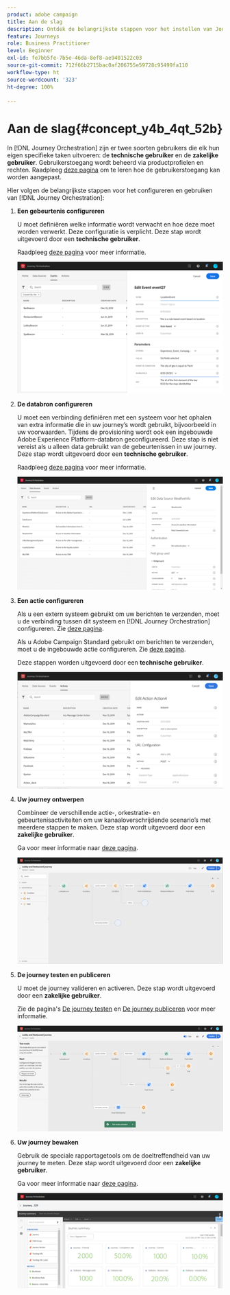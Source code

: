 ```yaml
---
product: adobe campaign
title: Aan de slag
description: Ontdek de belangrijkste stappen voor het instellen van Journey Orchestration en voor het samenstellen van uw eerste journey.
feature: Journeys
role: Business Practitioner
level: Beginner
exl-id: fe7bb5fe-7b5e-46da-8ef8-ae9401522c03
source-git-commit: 712f66b2715bac0af206755e59728c95499fa110
workflow-type: ht
source-wordcount: '323'
ht-degree: 100%

---
```


# Aan de slag{#concept_y4b_4qt_52b}

In [!DNL Journey Orchestration] zijn er twee soorten gebruikers die elk hun eigen specifieke taken uitvoeren: de **technische gebruiker** en de **zakelijke gebruiker**. Gebruikerstoegang wordt beheerd via productprofielen en rechten. Raadpleeg [deze pagina](../about/access-management.md) om te leren hoe de gebruikerstoegang kan worden aangepast.

Hier volgen de belangrijkste stappen voor het configureren en gebruiken van [!DNL Journey Orchestration]:

1. **Een gebeurtenis configureren**

   U moet definiëren welke informatie wordt verwacht en hoe deze moet worden verwerkt. Deze configuratie is verplicht. Deze stap wordt uitgevoerd door een **technische gebruiker**.

   Raadpleeg [deze pagina](../event/about-events.md) voor meer informatie.

   ![](../assets/journey7.png)

1. **De databron configureren**

   U moet een verbinding definiëren met een systeem voor het ophalen van extra informatie die in uw journey’s wordt gebruikt, bijvoorbeeld in uw voorwaarden. Tijdens de provisioning wordt ook een ingebouwde Adobe Experience Platform-databron geconfigureerd. Deze stap is niet vereist als u alleen data gebruikt van de gebeurtenissen in uw journey. Deze stap wordt uitgevoerd door een **technische gebruiker**.

   Raadpleeg [deze pagina](../datasource/about-data-sources.md) voor meer informatie.

   ![](../assets/journey22.png)

1. **Een actie configureren**

   Als u een extern systeem gebruikt om uw berichten te verzenden, moet u de verbinding tussen dit systeem en [!DNL Journey Orchestration] configureren. Zie [deze pagina](../action/about-custom-action-configuration.md).

   Als u Adobe Campaign Standard gebruikt om berichten te verzenden, moet u de ingebouwde actie configureren. Zie [deze pagina](../action/working-with-adobe-campaign.md).

   Deze stappen worden uitgevoerd door een **technische gebruiker**.

   ![](../assets/custom2.png)

1. **Uw journey ontwerpen**

   Combineer de verschillende actie-, orkestratie- en gebeurtenisactiviteiten om uw kanaaloverschrijdende scenario’s met meerdere stappen te maken. Deze stap wordt uitgevoerd door een **zakelijke gebruiker**.

   Ga voor meer informatie naar [deze pagina](../building-journeys/journey.md).

   ![](../assets/journeyuc2_24.png)

1. **De journey testen en publiceren**

   U moet de journey valideren en activeren. Deze stap wordt uitgevoerd door een **zakelijke gebruiker**.

   Zie de pagina&#39;s [De journey testen](../building-journeys/testing-the-journey.md) en [De journey publiceren](../building-journeys/publishing-the-journey.md) voor meer informatie.

   ![](../assets/journeyuc2_32bis.png)

1. **Uw journey bewaken**

   Gebruik de speciale rapportagetools om de doeltreffendheid van uw journey te meten. Deze stap wordt uitgevoerd door een **zakelijke gebruiker**.

   Ga voor meer informatie naar [deze pagina](../reporting/about-journey-reports.md).

   ![](../assets/dynamic_report_journey_12.png)
